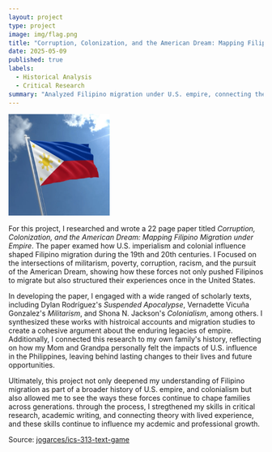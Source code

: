 ```yaml
---
layout: project
type: project
image: img/flag.png
title: "Corruption, Colonization, and the American Dream: Mapping Filipino Migration under Empire"
date: 2025-05-09
published: true
labels:
  - Historical Analysis
  - Critical Research
summary: "Analyzed Filipino migration under U.S. empire, connecting themes of colonialism, militarism, poverty, racism, and the American Dream with personal family history."
---
```

<div class="text-center p-4">
  <img width="200px" src="../img/flag.png" class="img-thumbnail" >
</div>


For this project, I researched and wrote a 22 page paper titled _Corruption, Colonization, and the American Dream: Mapping Filipino Migration under Empire_. The paper examed how U.S. imperialism and colonial influence shaped Filipino migration during the 19th and 20th centuries. I Focused on the intersections of militarism, poverty, corruption, racism, and the pursuit of the American Dream, showing how these forces not only pushed Filipinos to migrate but also structured their experiences once in the United States.

In developing the paper, I engaged with a wide ranged of scholarly texts, including Dylan Rodríguez's _Suspended Apocalypse_, Vernadette Vicuña Gonzalez's _Militarism_, and Shona N. Jackson's _Colonialism_, among others. I synthesized these works with histroical accounts and migration studies to create a cohesive argument about the enduring legacies of empire. Additionally, I connected this research to my own family's history, reflecting on how my Mom and Grandpa personally felt the impacts of U.S. influence in the Philippines, leaving behind lasting changes to their lives and future opportunities.

Ultimately, this project not only deepened my understanding of Filipino migration as part of a broader history of U.S. empire, and colonialism but also allowed me to see the ways these forces continue to chape families across generations. through the process, I stregthened my skills in critical research, academic writing, and connecting theory with lived experience, and these skills continue to influence my acdemic and professional growth.

Source: <a href="https://github.com/jogarces/ics-313-text-game"><i class="large github icon "></i>jogarces/ics-313-text-game</a>
